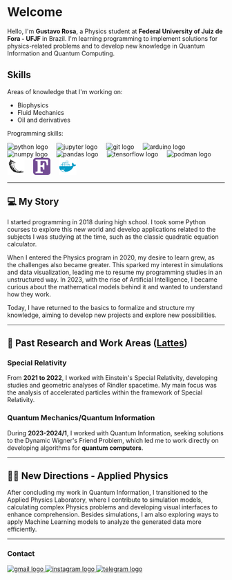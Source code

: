 # Welcome
Hello, I'm **Gustavo Rosa**, a Physics student at **Federal University of Juiz de Fora - UFJF** in Brazil. I'm learning programming to implement solutions for physics-related problems and to develop new knowledge in Quantum Information and Quantum Computing.

## Skills
Areas of knowledge that I'm working on:
- Biophysics
- Fluid Mechanics
- Oil and derivatives

Programming skills:
<div align="left">
  <img src="https://cdn.jsdelivr.net/gh/devicons/devicon/icons/python/python-original.svg" height="40" alt="python logo"  />
  <img width="12" />
  <img src="https://cdn.jsdelivr.net/gh/devicons/devicon/icons/jupyter/jupyter-original.svg" height="40" alt="jupyter logo"  />
  <img width="12" />
  <img src="https://cdn.jsdelivr.net/gh/devicons/devicon/icons/git/git-original.svg" height="40" alt="git logo"  />
  <img width="12" />
  <img src="https://cdn.jsdelivr.net/gh/devicons/devicon/icons/arduino/arduino-original.svg" height="40" alt="arduino logo"  />
  <img width="12" />
  <img src="https://cdn.jsdelivr.net/gh/devicons/devicon/icons/numpy/numpy-original.svg" height="40" alt="numpy logo"  />
  <img width="12" />
  <img src="https://cdn.jsdelivr.net/gh/devicons/devicon/icons/pandas/pandas-original.svg" height="40" alt="pandas logo"  />
  <img width="12" />
  <img src="https://cdn.jsdelivr.net/gh/devicons/devicon/icons/tensorflow/tensorflow-original.svg" height="40" alt="tensorflow logo"  />
  <img width="12" />
  <img src="https://cdn.jsdelivr.net/gh/devicons/devicon/icons/podman/podman-original.svg" height="40" alt="podman logo"  />
  <img width="12" />
  <img src="https://github.com/devicons/devicon/blob/v2.16.0/icons/flask/flask-original.svg" height="40" alt="flask logo"  />
  <img width="12" />
  <img src="https://github.com/devicons/devicon/blob/v2.16.0/icons/fortran/fortran-original.svg" height="40" alt="fortran logo" />  
  <img width="12" />
  <img src="https://github.com/devicons/devicon/blob/v2.16.0/icons/docker/docker-plain.svg" height="40" alt="docker logo"  />
  
</div>

---
## 💻 My Story
I started programming in 2018 during high school. I took some Python courses to explore this new world and develop applications related to the subjects I was studying at the time, such as the classic quadratic equation calculator.

When I entered the Physics program in 2020, my desire to learn grew, as the challenges also became greater. This sparked my interest in simulations and data visualization, leading me to resume my programming studies in an unstructured way. In 2023, with the rise of Artificial Intelligence, I became curious about the mathematical models behind it and wanted to understand how they work.

Today, I have returned to the basics to formalize and structure my knowledge, aiming to develop new projects and explore new possibilities.

---
## 🔎 Past Research and Work Areas ([Lattes](http://lattes.cnpq.br/0146348413076979))
### Special Relativity
From **2021 to 2022**, I worked with Einstein's Special Relativity, developing studies and geometric analyses of Rindler spacetime. My main focus was the analysis of accelerated particles within the framework of Special Relativity.

### Quantum Mechanics/Quantum Information
During **2023-2024/1**, I worked with Quantum Information, seeking solutions to the Dynamic Wigner's Friend Problem, which led me to work directly on developing algorithms for **quantum computers**.

---
## 🧑‍🔬 New Directions - Applied Physics
After concluding my work in Quantum Information, I transitioned to the Applied Physics Laboratory, where I contribute to simulation models, calculating complex Physics problems and developing visual interfaces to enhance comprehension. Besides simulations, I am also exploring ways to apply Machine Learning models to analyze the generated data more efficiently.

---
### Contact

<div align="left">
  <a href="mailto:ggustavoorosa@gmail.com" target="_blank">
    <img src="https://raw.githubusercontent.com/maurodesouza/profile-readme-generator/master/src/assets/icons/social/gmail/default.svg" width="52" height="40" alt="gmail logo"  />
  </a>
  <a href="https://www.instagram.com/gustavo.orosa" target="_blank">
    <img src="https://raw.githubusercontent.com/maurodesouza/profile-readme-generator/master/src/assets/icons/social/instagram/default.svg" width="52" height="40" alt="instagram logo"  />
  </a>
  <a href="https://t.me/gustavo0rosa" target="_blank">
    <img src="https://raw.githubusercontent.com/maurodesouza/profile-readme-generator/master/src/assets/icons/social/telegram/default.svg" width="52" height="40" alt="telegram logo"  />
  </a>
</div>

